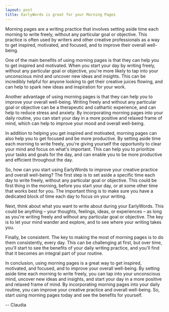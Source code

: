 ```yaml
---
layout: post
title: EarlyWords is great for your Morning Pages
---
```

Morning pages are a writing practice that involves setting aside time each morning to write freely, without any particular goal or objective. This practice is often used by writers and other creative professionals as a way to get inspired, motivated, and focused, and to improve their overall well-being.

One of the main benefits of using morning pages is that they can help you to get inspired and motivated. When you start your day by writing freely, without any particular goal or objective, you're more likely to tap into your unconscious mind and uncover new ideas and insights. This can be incredibly helpful for anyone looking to get their creative juices flowing, and can help to spark new ideas and inspiration for your work.

Another advantage of using morning pages is that they can help you to improve your overall well-being. Writing freely and without any particular goal or objective can be a therapeutic and cathartic experience, and can help to reduce stress and anxiety. By incorporating morning pages into your daily routine, you can start your day in a more positive and relaxed frame of mind, which can help to improve your mood and overall well-being.

In addition to helping you get inspired and motivated, morning pages can also help you to get focused and be more productive. By setting aside time each morning to write freely, you're giving yourself the opportunity to clear your mind and focus on what's important. This can help you to prioritize your tasks and goals for the day, and can enable you to be more productive and efficient throughout the day.

So, how can you start using EarlyWords to improve your creative practice and overall well-being? The first step is to set aside a specific time each day to write freely, without any particular goal or objective. This could be first thing in the morning, before you start your day, or at some other time that works best for you. The important thing is to make sure you have a dedicated block of time each day to focus on your writing.

Next, think about what you want to write about during your EarlyWords. This could be anything – your thoughts, feelings, ideas, or experiences – as long as you're writing freely and without any particular goal or objective. The key is to let your mind wander and explore, and to see where your writing takes you.

Finally, be consistent. The key to making the most of morning pages is to do them consistently, every day. This can be challenging at first, but over time, you'll start to see the benefits of your daily writing practice, and you'll find that it becomes an integral part of your routine.

In conclusion, using morning pages is a great way to get inspired, motivated, and focused, and to improve your overall well-being. By setting aside time each morning to write freely, you can tap into your unconscious mind, uncover new ideas and insights, and start your day in a more positive and relaxed frame of mind. By incorporating morning pages into your daily routine, you can improve your creative practice and overall well-being. So, start using morning pages today and see the benefits for yourself.

-- Claudia
